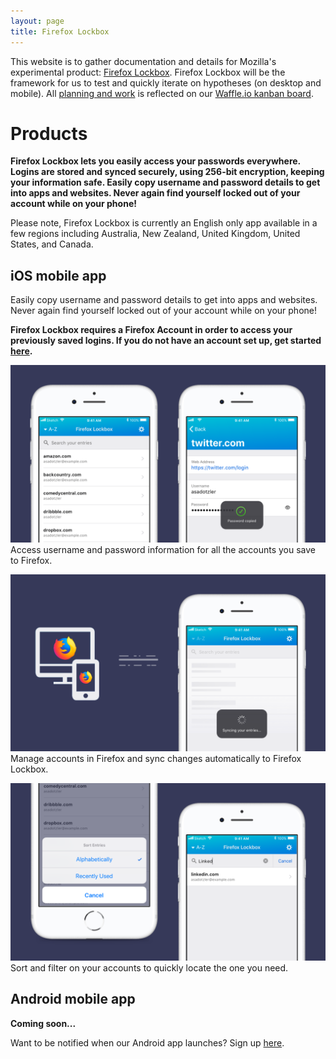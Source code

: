 ```yaml
---
layout: page
title: Firefox Lockbox
---
```


This website is to gather documentation and details for Mozilla's experimental
product: [Firefox Lockbox][website]. Firefox Lockbox will be the framework for
us to test and quickly iterate on hypotheses (on desktop and mobile). All
[planning and work](/process.md) is reflected on our [Waffle.io kanban board]([waffle]).

# Products

**Firefox Lockbox lets you easily access your passwords everywhere. Logins are stored and synced securely, using 256-bit encryption, keeping your information safe. Easily copy username and password details to get into apps and websites. Never again find yourself locked out of your account while on your phone!**

Please note, Firefox Lockbox is currently an English only app available in a few regions including Australia, New Zealand, United Kingdom, United States, and Canada.

## iOS mobile app

Easily copy username and password details to get into apps and websites. Never again find yourself locked out of your account while on your phone!

**Firefox Lockbox requires a Firefox Account in order to access your previously saved logins. If you do not have an account set up, get started [here](https://lockbox.firefox.com/faq.html#how-do-i-enable-sync-on-firefox).**

![](assets/images/details/access.png)
Access username and password information for all the accounts you save to Firefox.

![](assets/images/details/sync.png)
Manage accounts in Firefox and sync changes automatically to Firefox Lockbox.

![](assets/images/details/sort-filter.png)
Sort and filter on your accounts to quickly locate the one you need.

## Android mobile app

**Coming soon...**

Want to be notified when our Android app launches? Sign up [here](https://goo.gl/forms/ZwLIfHSGLrYcM6k83).

[website]: https://lockbox.firefox.com/
[waffle]: https://waffle.io/mozilla-lockbox/lockbox-extension
